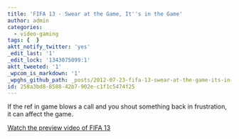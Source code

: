 ```yaml
---
title: 'FIFA 13 - Swear at the Game, It''s in the Game'
author: admin
categories:
  - video-gaming
tags: {  }
aktt_notify_twitter: 'yes'
_edit_last: '1'
_edit_lock: '1343075099:1'
aktt_tweeted: '1'
_wpcom_is_markdown: '1'
_wpghs_github_path: _posts/2012-07-23-fifa-13-swear-at-the-game-its-in-the-game.md
id: 258a3bd8-8588-42b7-902e-c1f1c5474f25
---
```

<p>If the ref in game blows a call and you shout something back in frustration, it can affect the game.</p>
<p><a href="http://www.eurogamer.net/articles/2012-07-23-fifa-13-kinect-video-shows-off-voice-commands">Watch the preview video of FIFA 13</a></p>

